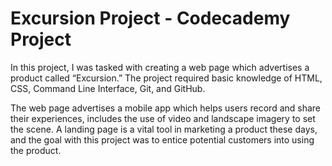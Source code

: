 # Excursion Project - Codecademy Project

In this project, I was tasked with creating a web page which advertises a product called “Excursion.” The project required basic knowledge of HTML, CSS, Command Line Interface, Git, and GitHub.

The web page advertises a mobile app which helps users record and share their experiences, includes the use of video and landscape imagery to set the scene. A landing page is a vital tool in marketing a product these days, and the goal with this project was to entice potential customers into using the product.
